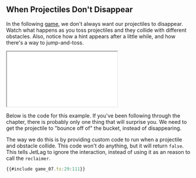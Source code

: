 ## When Projectiles Don't Disappear

In the following [game](game_07.ts), we don't always want our projectiles to
disappear. Watch what happens as you toss projectiles and they collide with
different obstacles.  Also, notice how a hint appears after a little while, and
how there's a way to jump-and-toss.

<iframe src="./game_07.iframe.html"></iframe>

Below is the code for this example.  If you've been following through the
chapter, there is probably only one thing that will surprise you.  We need to
get the projectile to "bounce off of" the bucket, instead of disappearing.

The way we do this is by providing custom code to run when a projectile and
obstacle collide.  This code won't do anything, but it will return `false`.
This tells JetLag to ignore the interaction, instead of using it as an reason to
call the `reclaimer`.

```typescript
{{#include game_07.ts:29:111}}
```
